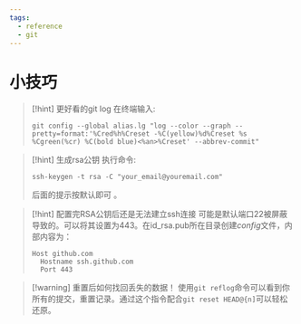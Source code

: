 ```yaml
---
tags:
  - reference
  - git
---
```

# 小技巧

> [!hint] 更好看的git log
> 在终端输入:
> ```shell
> git config --global alias.lg "log --color --graph --pretty=format:'%Cred%h%Creset -%C(yellow)%d%Creset %s %Cgreen(%cr) %C(bold blue)<%an>%Creset' --abbrev-commit"
> ```

> [!hint] 生成rsa公钥
> 执行命令:
> ```shell
> ssh-keygen -t rsa -C "your_email@youremail.com" 
> ```
> 后面的提示按默认即可 。

> [!hint] 配置完RSA公钥后还是无法建立ssh连接
> 可能是默认端口22被屏蔽导致的。可以将其设置为443。在id_rsa.pub所在目录创建*config*文件，内部内容为：
> ```text
> Host github.com
> 	Hostname ssh.github.com
> 	Port 443
>```

> [!warning] 重置后如何找回丢失的数据！
> 使用`git reflog`命令可以看到你所有的提交，重置记录。通过这个指令配合`git reset HEAD@{n]`可以轻松还原。